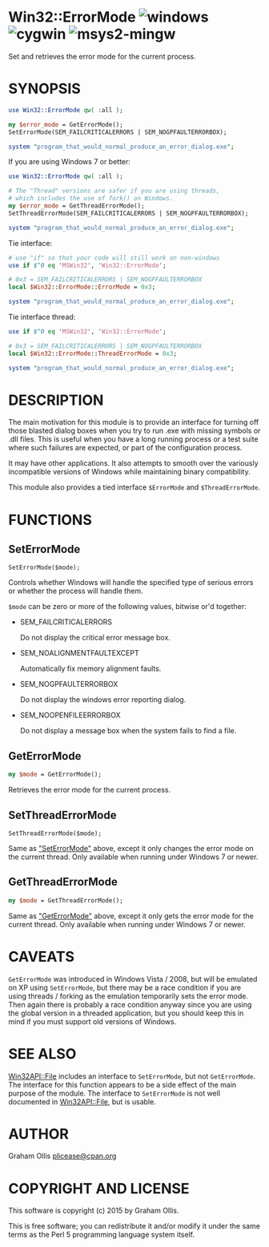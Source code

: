 # Win32::ErrorMode ![windows](https://github.com/plicease/Win32-ErrorMode/workflows/windows/badge.svg) ![cygwin](https://github.com/plicease/Win32-ErrorMode/workflows/cygwin/badge.svg) ![msys2-mingw](https://github.com/plicease/Win32-ErrorMode/workflows/msys2-mingw/badge.svg)

Set and retrieves the error mode for the current process.

# SYNOPSIS

```perl
use Win32::ErrorMode qw( :all );

my $error_mode = GetErrorMode();
SetErrorMode(SEM_FAILCRITICALERRORS | SEM_NOGPFAULTERRORBOX);

system "program_that_would_normal_produce_an_error_dialog.exe";
```

If you are using Windows 7 or better:

```perl
use Win32::ErrorMode qw( :all );

# The "Thread" versions are safer if you are using threads,
# which includes the use of fork() on Windows.
my $error_mode = GetThreadErrorMode();
SetThreadErrorMode(SEM_FAILCRITICALERRORS | SEM_NOGPFAULTERRORBOX);

system "program_that_would_normal_produce_an_error_dialog.exe";
```

Tie interface:

```perl
# use "if" so that your code will still work on non-windows
use if $^O eq 'MSWin32', 'Win32::ErrorMode';

# 0x3 = SEM_FAILCRITICALERRORS | SEM_NOGPFAULTERRORBOX
local $Win32::ErrorMode::ErrorMode = 0x3;

system "program_that_would_normal_produce_an_error_dialog.exe";
```

Tie interface thread:

```perl
use if $^O eq 'MSWin32', 'Win32::ErrorMode';

# 0x3 = SEM_FAILCRITICALERRORS | SEM_NOGPFAULTERRORBOX
local $Win32::ErrorMode::ThreadErrorMode = 0x3; 

system "program_that_would_normal_produce_an_error_dialog.exe";
```

# DESCRIPTION

The main motivation for this module is to provide an interface for
turning off those blasted dialog boxes when you try to run .exe
with missing symbols or .dll files.  This is useful when you have
a long running process or a test suite where such failures are
expected, or part of the configuration process.

It may have other applications.  It also attempts to smooth over
the variously incompatible versions of Windows while maintaining
binary compatibility.

This module also provides a tied interface `$ErrorMode` and
`$ThreadErrorMode`.

# FUNCTIONS

## SetErrorMode

```
SetErrorMode($mode);
```

Controls whether Windows will handle the specified type of serious errors 
or whether the process will handle them.

`$mode` can be zero or more of the following values, bitwise or'd 
together:

- SEM\_FAILCRITICALERRORS

    Do not display the critical error message box.

- SEM\_NOALIGNMENTFAULTEXCEPT

    Automatically fix memory alignment faults.

- SEM\_NOGPFAULTERRORBOX

    Do not display the windows error reporting dialog.

- SEM\_NOOPENFILEERRORBOX

    Do not display a message box when the system fails to find a file.

## GetErrorMode

```perl
my $mode = GetErrorMode();
```

Retrieves the error mode for the current process.

## SetThreadErrorMode

```
SetThreadErrorMode($mode);
```

Same as ["SetErrorMode"](#seterrormode) above, except it only changes the error mode
on the current thread.  Only available when running under Windows 7 or
newer.

## GetThreadErrorMode

```perl
my $mode = GetThreadErrorMode();
```

Same as ["GetErrorMode"](#geterrormode) above, except it only gets the error mode
for the current thread.  Only available when running under Windows 7
or newer.

# CAVEATS

`GetErrorMode` was introduced in Windows Vista / 2008, but will be
emulated on XP using `SetErrorMode`, but there may be a race 
condition if you are using threads / forking as the emulation
temporarily sets the error mode.  Then again there is probably a
race condition anyway since you are using the global version in a
threaded application, but you should keep this in mind if you must
support old versions of Windows.

# SEE ALSO

[Win32API::File](https://metacpan.org/pod/Win32API::File) includes an interface to `SetErrorMode`, but not
`GetErrorMode`.  The interface for this function appears to be a
side effect of the main purpose of the module.  The interface to
`SetErrorMode` is not well documented in [Win32API::File](https://metacpan.org/pod/Win32API::File), but is
usable.

# AUTHOR

Graham Ollis <plicease@cpan.org>

# COPYRIGHT AND LICENSE

This software is copyright (c) 2015 by Graham Ollis.

This is free software; you can redistribute it and/or modify it under
the same terms as the Perl 5 programming language system itself.
